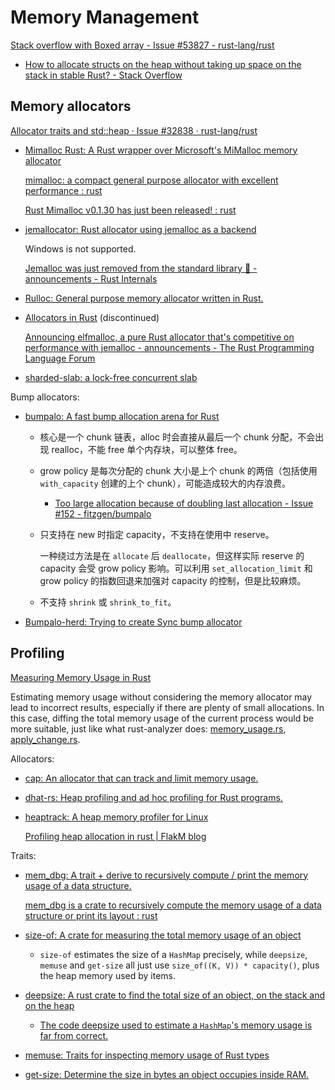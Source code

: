 # Memory Management
[Stack overflow with Boxed array - Issue #53827 - rust-lang/rust](https://github.com/rust-lang/rust/issues/53827)
- [How to allocate structs on the heap without taking up space on the stack in stable Rust? - Stack Overflow](https://stackoverflow.com/questions/59232877/how-to-allocate-structs-on-the-heap-without-taking-up-space-on-the-stack-in-stab)

## Memory allocators
[Allocator traits and std::heap · Issue #32838 · rust-lang/rust](https://github.com/rust-lang/rust/issues/32838)

- [Mimalloc Rust: A Rust wrapper over Microsoft's MiMalloc memory allocator](https://github.com/purpleprotocol/mimalloc_rust)

  [mimalloc: a compact general purpose allocator with excellent performance : rust](https://www.reddit.com/r/rust/comments/c3qc9z/mimalloc_a_compact_general_purpose_allocator_with/)

  [Rust Mimalloc v0.1.30 has just been released! : rust](https://www.reddit.com/r/rust/comments/y2yr5i/rust_mimalloc_v0130_has_just_been_released/)

- [jemallocator: Rust allocator using jemalloc as a backend](https://github.com/gnzlbg/jemallocator)

  Windows is not supported.

  [Jemalloc was just removed from the standard library 🎉 - announcements - Rust Internals](https://internals.rust-lang.org/t/jemalloc-was-just-removed-from-the-standard-library/8759)

- [Rulloc: General purpose memory allocator written in Rust.](https://github.com/antoniosarosi/rulloc)

- [Allocators in Rust](https://github.com/ezrosent/allocators-rs) (discontinued)

  [Announcing elfmalloc, a pure Rust allocator that's competitive on performance with jemalloc - announcements - The Rust Programming Language Forum](https://users.rust-lang.org/t/announcing-elfmalloc-a-pure-rust-allocator-thats-competitive-on-performance-with-jemalloc/12693)

- [sharded-slab: a lock-free concurrent slab](https://github.com/hawkw/sharded-slab)

Bump allocators:
- [bumpalo: A fast bump allocation arena for Rust](https://github.com/fitzgen/bumpalo)
  - 核心是一个 chunk 链表，alloc 时会直接从最后一个 chunk 分配，不会出现 realloc，不能 free 单个内存块，可以整体 free。
  
  - grow policy 是每次分配的 chunk 大小是上个 chunk 的两倍（包括使用 `with_capacity` 创建的上个 chunk），可能造成较大的内存浪费。
    - [Too large allocation because of doubling last allocation - Issue #152 - fitzgen/bumpalo](https://github.com/fitzgen/bumpalo/issues/152)

  - 只支持在 new 时指定 capacity，不支持在使用中 reserve。

    一种绕过方法是在 `allocate` 后 `deallocate`，但这样实际 reserve 的 capacity 会受 grow policy 影响。可以利用 `set_allocation_limit` 和 grow policy 的指数回退来加强对 capacity 的控制，但是比较麻烦。

  - 不支持 `shrink` 或 `shrink_to_fit`。

- [Bumpalo-herd: Trying to create Sync bump allocator](https://github.com/vorner/bumpalo-herd)

## Profiling
[Measuring Memory Usage in Rust](https://rust-analyzer.github.io/blog/2020/12/04/measuring-memory-usage-in-rust.html)

Estimating memory usage without considering the memory allocator may lead to incorrect results, especially if there are plenty of small allocations. In this case, diffing the total memory usage of the current process would be more suitable, just like what rust-analyzer does: [memory_usage.rs](https://github.com/rust-lang/rust-analyzer/blob/56abc0a29c3fa541f6f4294d0908bb2b86e8071b/crates/profile/src/memory_usage.rs#L26-L88), [apply_change.rs](https://github.com/rust-lang/rust-analyzer/blob/b988c6f84e06bdc5562c70f28586b9eeaae3a39c/crates/ide_db/src/apply_change.rs#L104-L238).

Allocators:
- [cap: An allocator that can track and limit memory usage.](https://github.com/alecmocatta/cap)

- [dhat-rs: Heap profiling and ad hoc profiling for Rust programs.](https://github.com/nnethercote/dhat-rs)

- [heaptrack: A heap memory profiler for Linux](https://github.com/KDE/heaptrack)

  [Profiling heap allocation in rust | FlakM blog](https://flakm.github.io/posts/heap_allocation/)

Traits:
- [mem\_dbg: A trait + derive to recursively compute / print the memory usage of a data structure.](https://github.com/zommiommy/mem_dbg-rs)

  [mem\_dbg is a crate to recursively compute the memory usage of a data structure or print its layout : rust](https://www.reddit.com/r/rust/comments/187ggb9/mem_dbg_is_a_crate_to_recursively_compute_the/)

- [size-of: A crate for measuring the total memory usage of an object](https://github.com/Kixiron/size-of)
  - `size-of` estimates the size of a `HashMap` precisely, while `deepsize`, `memuse` and `get-size` all just use `size_of((K, V)) * capacity()`, plus the heap memory used by items.

- [deepsize: A rust crate to find the total size of an object, on the stack and on the heap](https://github.com/Aeledfyr/deepsize/)
  - [The code deepsize used to estimate a `HashMap`'s memory usage is far from correct.](https://www.reddit.com/r/rust/comments/187ggb9/comment/kbe8hxm/)

- [memuse: Traits for inspecting memory usage of Rust types](https://github.com/str4d/memuse)

- [get-size: Determine the size in bytes an object occupies inside RAM.](https://github.com/DKerp/get-size)